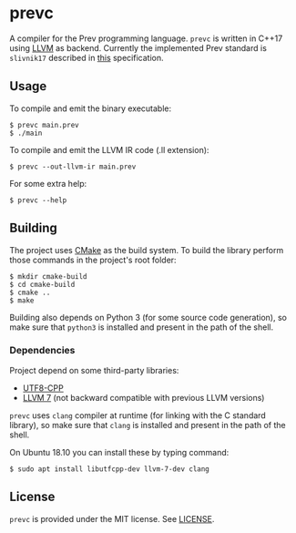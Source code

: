 # prevc

A compiler for the Prev programming language. `prevc` is written in C++17 using
[LLVM](http://llvm.org/) as backend. Currently the implemented Prev standard is
`slivnik17` described in [this](doc/specification.pdf) specification.

## Usage

To compile and emit the binary executable:

``` console
$ prevc main.prev
$ ./main
```

To compile and emit the LLVM IR code (.ll extension):

``` console
$ prevc --out-llvm-ir main.prev
```

For some extra help:

``` console
$ prevc --help
```

## Building

The project uses [CMake](https://cmake.org/) as the build system. To build the
library perform those commands in the project's root folder:

``` console
$ mkdir cmake-build
$ cd cmake-build
$ cmake ..
$ make
```

Building also depends on Python 3 (for some source code generation), so make sure that
`python3` is installed and present in the path of the shell.

### Dependencies

Project depend on some third-party libraries:
 * [UTF8-CPP](http://utfcpp.sourceforge.net/)
 * [LLVM 7](http://llvm.org/) (not backward compatible with previous LLVM versions)

`prevc` uses `clang` compiler at runtime (for linking with the C standard library), so 
make sure that `clang` is installed and present in the path of the shell.

On Ubuntu 18.10 you can install these by typing command:

``` console
$ sudo apt install libutfcpp-dev llvm-7-dev clang
```

## License

`prevc` is provided under the MIT license. See [LICENSE](LICENSE).
